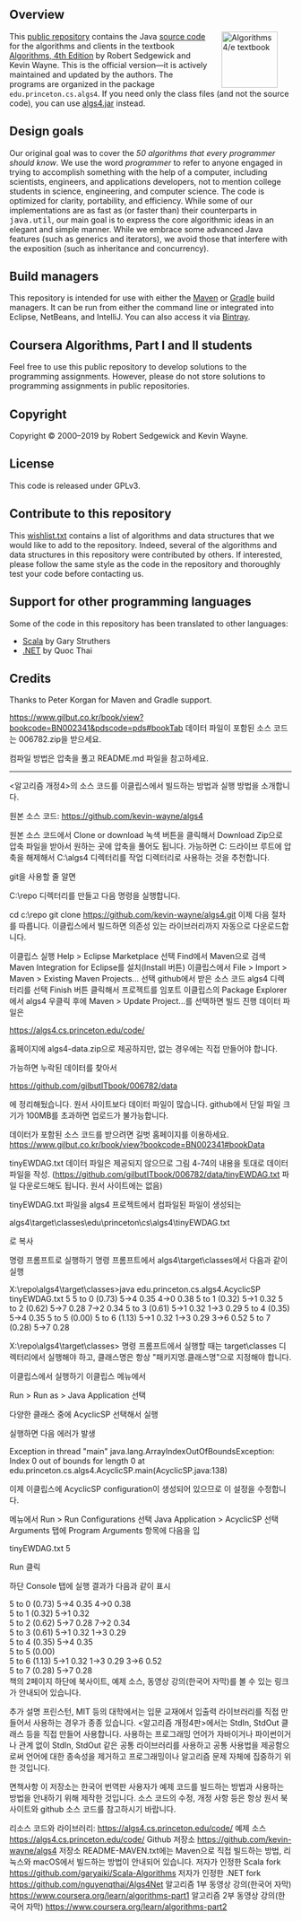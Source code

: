 ## Overview

<IMG SRC="http://algs4.cs.princeton.edu/cover.png"  align=right hspace=25 width=100 alt = "Algorithms 4/e textbook">
This <a href = "https://github.com/kevin-wayne/algs4">public repository</a>
contains the Java <a href = "http://algs4.cs.princeton.edu/code/">source code</a>
for the algorithms and clients in the textbook
<a href = "http://amzn.to/13VNJi7">Algorithms, 4th Edition</a> by Robert Sedgewick and Kevin Wayne.
This is the official version&mdash;it is actively maintained and updated by the authors.
The programs are organized in the package <code>edu.princeton.cs.algs4</code>.
If you need only the class files (and not the source code), you can use
<a href = "http://algs4.cs.princeton.edu/code/algs4.jar">algs4.jar</a> instead.

<br>

## Design goals

Our original goal was to cover the <em>50 algorithms that every programmer should know</em>.
We use the word <em>programmer</em> to refer to anyone engaged in trying to accomplish
something with the help of a computer, including scientists, engineers, and applications
developers, not to mention college students in science, engineering, and computer science.
The code is optimized for clarity, portability, and efficiency. While some of our 
implementations are as fast as (or faster than) their counterparts in <tt>java.util</tt>,
our main goal is to express the core algorithmic ideas in an elegant and simple manner.
While we embrace some advanced Java features (such as generics and iterators),
we avoid those that interfere with the exposition (such as inheritance and concurrency).

## Build managers

This repository is intended for use with either the <a href = "https://maven.apache.org">Maven</a>
or <a href = "https://gradle.org">Gradle</a> build managers.
It can be run from either the command line or integrated into
Eclipse, NetBeans, and IntelliJ.
You can also access it via <a href = "https://bintray.com/algs4/maven/algs4">Bintray</a>.

## Coursera Algorithms, Part I and II students

Feel free to use this public repository to develop solutions to the programming assignments.
However, please do not store solutions to programming assignments in public repositories.


## Copyright

Copyright &copy; 2000&ndash;2019 by Robert Sedgewick and Kevin Wayne.

## License

This code is released under GPLv3.

## Contribute to this repository

This <a href = "http://algs4.cs.princeton.edu/code/wishlist.txt">wishlist.txt</a>
contains a list of algorithms and data structures that we would
like to add to the repository. Indeed, several of the algorithms and
data structures in this repository were contributed by others. If interested, please
follow the same style as the code in the repository and thoroughly test your
code before contacting us.

## Support for other programming languages

Some of the code in this repository has been translated to other languages:
<ul>
<li><a href = "https://github.com/garyaiki/Scala-Algorithms">Scala</a> by Gary Struthers
<li><a href = "https://github.com/nguyenqthai/Algs4Net">.NET</a> by Quoc Thai
</ul>


## Credits

Thanks to Peter Korgan for Maven and Gradle support.



https://www.gilbut.co.kr/book/view?bookcode=BN002341&pdscode=pds#bookTab
데이터 파일이 포함된 소스 코드는 006782.zip을 받으세요.

컴파일 방법은 압축을 풀고 README.md 파일을 참고하세요.

---

 

 

<알고리즘 개정4>의 소스 코드를 이클립스에서 빌드하는 방법과 실행 방법을 소개합니다.

원본 소스 코드: https://github.com/kevin-wayne/algs4

원본 소스 코드에서 Clone or download 녹색 버튼을 클릭해서 Download Zip으로 압축 파일을 받아서 원하는 곳에 압축을 풀어도 됩니다. 가능하면 C: 드라이브 루트에 압축을 해제해서 C:\algs4 디렉터리를 작업 디렉터리로 사용하는 것을 추천합니다.

git을 사용할 줄 알면

C:\repo 디렉터리를 만들고 다음 명령을 실행합니다.

cd c:\repo
git clone https://github.com/kevin-wayne/algs4.git
이제 다음 절차를 따릅니다. 이클립스에서 빌드하면 의존성 있는 라이브러리까지 자동으로 다운로드합니다.

이클립스 실행
Help > Eclipse Marketplace 선택
Find에서 Maven으로 검색
Maven Integration for Eclipse를 설치(Install 버튼)
이클립스에서 File > Import > Maven > Existing Maven Projects... 선택
github에서 받은 소스 코드 algs4 디렉터리를 선택
Finish 버튼 클릭해서 프로젝트를 임포트
이클립스의 Package Explorer에서 algs4 우클릭 후에 Maven > Update Project...를 선택하면 빌드 진행
데이터 파일은

https://algs4.cs.princeton.edu/code/

홈페이지에 algs4-data.zip으로 제공하지만, 없는 경우에는 직접 만들어야 합니다.

가능하면 누락된 데이터를 찾아서

https://github.com/gilbutITbook/006782/data

에 정리해뒀습니다. 원서 사이트보다 데이터 파일이 많습니다. github에서 단일 파일 크기가 100MB를 초과하면 업로드가 불가능합니다.

데이터가 포함된 소스 코드를 받으려면 길벗 홈페이지를 이용하세요. https://www.gilbut.co.kr/book/view?bookcode=BN002341#bookData

tinyEWDAG.txt 데이터 파일은 제공되지 않으므로 그림 4-74의 내용을 토대로 데이터 파일을 작성. (https://github.com/gilbutITbook/006782/data/tinyEWDAG.txt 파일 다운로드해도 됩니다. 원서 사이트에는 없음)

tinyEWDAG.txt 파일을 algs4 프로젝트에서 컴파일된 파일이 생성되는

algs4\target\classes\edu\princeton\cs\algs4\tinyEWDAG.txt

로 복사

명령 프롬프트로 실행하기
명령 프롬프트에서 algs4\target\classes에서 다음과 같이 실행

X:\repo\algs4\target\classes>java edu.princeton.cs.algs4.AcyclicSP tinyEWDAG.txt 5
5 to 0 (0.73)  5->4  0.35   4->0  0.38
5 to 1 (0.32)  5->1  0.32
5 to 2 (0.62)  5->7  0.28   7->2  0.34
5 to 3 (0.61)  5->1  0.32   1->3  0.29
5 to 4 (0.35)  5->4  0.35
5 to 5 (0.00)
5 to 6 (1.13)  5->1  0.32   1->3  0.29   3->6  0.52
5 to 7 (0.28)  5->7  0.28

X:\repo\algs4\target\classes>
명령 프롬프트에서 실행할 때는 target\classes 디렉터리에서 실행해야 하고, 클래스명은 항상 "패키지명.클래스명"으로 지정해야 합니다.

이클립스에서 실행하기
이클립스 메뉴에서

Run > Run as > Java Application 선택

다양한 클래스 중에 AcyclicSP 선택해서 실행

실행하면 다음 에러가 발생

Exception in thread "main" java.lang.ArrayIndexOutOfBoundsException: Index 0 out of bounds for length 0
	at edu.princeton.cs.algs4.AcyclicSP.main(AcyclicSP.java:138)

이제 이클립스에 AcyclicSP configuration이 생성되어 있으므로 이 설정을 수정합니다.

메뉴에서 Run > Run Configurations 선택 Java Application > AcyclicSP 선택 Arguments 탭에 Program Arguments 항목에 다음을 입

tinyEWDAG.txt 5

Run 클릭

하단 Console 탭에 실행 결과가 다음과 같이 표시

5 to 0 (0.73)  5->4  0.35   4->0  0.38   
5 to 1 (0.32)  5->1  0.32   
5 to 2 (0.62)  5->7  0.28   7->2  0.34   
5 to 3 (0.61)  5->1  0.32   1->3  0.29   
5 to 4 (0.35)  5->4  0.35   
5 to 5 (0.00)  
5 to 6 (1.13)  5->1  0.32   1->3  0.29   3->6  0.52   
5 to 7 (0.28)  5->7  0.28   
책의 2페이지 하단에
북사이트, 예제 소스, 동영상 강의(한국어 자막)를 볼 수 있는 링크가 안내되어 있습니다.

추가 설명
프린스턴, MIT 등의 대학에서는 입문 교재에서 입출력 라이브러리를 직접 만들어서 사용하는 경우가 종종 있습니다. <알고리즘 개정4판>에서는 StdIn, StdOut 클래스 등을 직접 만들어 사용합니다. 사용하는 프로그래밍 언어가 자바이거나 파이썬이거나 관계 없이 StdIn, StdOut 같은 공통 라이브러리를 사용하고 공통 사용법을 제공함으로써 언어에 대한 종속성을 제거하고 프로그래밍이나 알고리즘 문제 자체에 집중하기 위한 것입니다.

면책사항
이 저장소는 한국어 번역판 사용자가 예제 코드를 빌드하는 방법과 사용하는 방법을 안내하기 위해 제작한 것입니다. 소스 코드의 수정, 개정 사항 등은 항상 원서 북사이트와 github 소스 코드를 참고하시기 바랍니다.

리소스
코드와 라이브러리: https://algs4.cs.princeton.edu/code/
예제 소스 https://algs4.cs.princeton.edu/code/
Github 저장소 https://github.com/kevin-wayne/algs4
저장소 README-MAVEN.txt에는 Maven으로 직접 빌드하는 방법, 리눅스와 macOS에서 빌드하는 방법이 안내되어 있습니다.
저자가 인정한 Scala fork https://github.com/garyaiki/Scala-Algorithms
저자가 인정한 .NET fork https://github.com/nguyenqthai/Algs4Net
알고리즘 1부 동영상 강의(한국어 자막) https://www.coursera.org/learn/algorithms-part1
알고리즘 2부 동영상 강의(한국어 자막) https://www.coursera.org/learn/algorithms-part2
